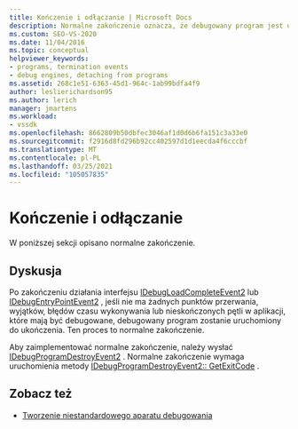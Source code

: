 ```yaml
---
title: Kończenie i odłączanie | Microsoft Docs
description: Normalne zakończenie oznacza, że debugowany program jest uruchamiany do ukończenia bez punktów przerwania, wyjątków, błędów czasu wykonywania lub nieskończonych pętli.
ms.custom: SEO-VS-2020
ms.date: 11/04/2016
ms.topic: conceptual
helpviewer_keywords:
- programs, termination events
- debug engines, detaching from programs
ms.assetid: 268c1e51-6363-45d1-964c-1ab99bdfa4f9
author: leslierichardson95
ms.author: lerich
manager: jmartens
ms.workload:
- vssdk
ms.openlocfilehash: 8662809b50dbfec3046af1d0d6b6fa151c3a33e0
ms.sourcegitcommit: f2916d8fd296b92cc402597d1d1eecda4f6cccbf
ms.translationtype: MT
ms.contentlocale: pl-PL
ms.lasthandoff: 03/25/2021
ms.locfileid: "105057835"
---
```

# <a name="termination-and-detaching"></a>Kończenie i odłączanie
W poniższej sekcji opisano normalne zakończenie.

## <a name="discussion"></a>Dyskusja
 Po zakończeniu działania interfejsu [IDebugLoadCompleteEvent2](../../extensibility/debugger/reference/idebugloadcompleteevent2.md) lub [IDebugEntryPointEvent2](../../extensibility/debugger/reference/idebugentrypointevent2.md) , jeśli nie ma żadnych punktów przerwania, wyjątków, błędów czasu wykonywania lub nieskończonych pętli w aplikacji, które mają być debugowane, debugowany program zostanie uruchomiony do ukończenia. Ten proces to normalne zakończenie.

 Aby zaimplementować normalne zakończenie, należy wysłać [IDebugProgramDestroyEvent2](../../extensibility/debugger/reference/idebugprogramdestroyevent2.md) . Normalne zakończenie wymaga uruchomienia metody [IDebugProgramDestroyEvent2:: GetExitCode](../../extensibility/debugger/reference/idebugprogramdestroyevent2-getexitcode.md) .

## <a name="see-also"></a>Zobacz też
- [Tworzenie niestandardowego aparatu debugowania](../../extensibility/debugger/creating-a-custom-debug-engine.md)

